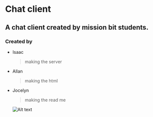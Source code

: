 Chat client
===========

A chat client created by mission bit students. 
--

### Created by

 * Isaac 
 
    > making the server

 * Allan 
 
    > making the html

 * Jocelyn 

    > making the read me
    
    ![Alt text](http://icons.iconarchive.com/icons/custom-icon-design/office/256/chat-icon.png )

